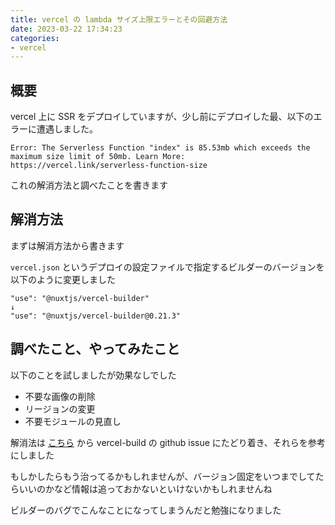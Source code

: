 ```yaml
---
title: vercel の lambda サイズ上限エラーとその回避方法
date: 2023-03-22 17:34:23
categories:
- vercel
---
```


## 概要
vercel 上に SSR をデプロイしていますが、少し前にデプロイした最、以下のエラーに遭遇しました。
```
Error: The Serverless Function "index" is 85.53mb which exceeds the maximum size limit of 50mb. Learn More: https://vercel.link/serverless-function-size
```

これの解消方法と調べたことを書きます


## 解消方法
まずは解消方法から書きます

`vercel.json` というデプロイの設定ファイルで指定するビルダーのバージョンを以下のように変更しました
```
"use": "@nuxtjs/vercel-builder"
↓
"use": "@nuxtjs/vercel-builder@0.21.3"
```


## 調べたこと、やってみたこと
以下のことを試しましたが効果なしでした
* 不要な画像の削除
* リージョンの変更
* 不要モジュールの見直し

解消法は [こちら](https://stackoverflow.com/questions/74235239/vercel-build-size-vs-local-build-size-is-different) から vercel-build の github issue にたどり着き、それらを参考にしました

もしかしたらもう治ってるかもしれませんが、バージョン固定をいつまでしてたらいいのかなど情報は追っておかないといけないかもしれませんね

ビルダーのバグでこんなことになってしまうんだと勉強になりました